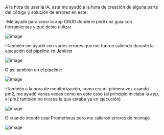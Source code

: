 A la hora de usar la IA, esta me ayudó a la hora de creación de alguna parte del código y solución de errores en este:

-Me ayudó para crear la app CRUD donde le pedí una guía con herramientas y qué debía utilizar

![image](https://github.com/user-attachments/assets/dd692045-d24e-4a95-904b-8067be7ffbc8)


-También me ayudó con varios errores que me fueron saliendo durante la ejecución del pipeline en Jenkins

![image](https://github.com/user-attachments/assets/b0b1a398-b67d-4643-a2bb-977d7dfaae91)

O así también en el pipeline:

![image](https://github.com/user-attachments/assets/fb788689-19ac-49b2-abc6-98de6b7d54ed)


-También a la hora de monitorización, como era mi primera vez usando pm2, me ayudó varias veces como en este caso (al principio iniciaba la app, el pm2 también no miraba la que estaba ya en ejecución)

![image](https://github.com/user-attachments/assets/0fdf4391-e3e1-4ed2-96ea-c17f324a75b4)

O cuando intenté usar Prometheus pero me salieron errores de montaje

![image](https://github.com/user-attachments/assets/f0018d47-762e-44fa-91f6-dd7a9e233ee1)
